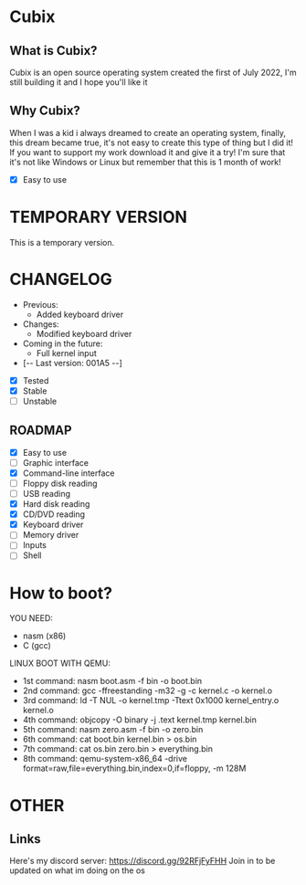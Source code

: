 # Cubix
## What is Cubix?
Cubix is an open source operating system created the first of July 2022, I'm still building it and I hope you'll like it

## Why Cubix?
When I was a kid i always dreamed to create an operating system, finally, this dream became true, it's not easy to create this type of thing but I did it! If you want to support my work download it and give it a try! I'm sure that it's not like Windows or Linux but remember that this is 1 month of work!
- [x] Easy to use

# TEMPORARY VERSION
This is a temporary version.

# CHANGELOG
- Previous:
  - Added keyboard driver
- Changes:
  - Modified keyboard driver
- Coming in the future:
  - Full kernel input
- [-- Last version: 001A5 --]
- [x] Tested
- [x] Stable
- [ ] Unstable

## ROADMAP
- [x] Easy to use
- [ ] Graphic interface
- [x] Command-line interface
- [ ] Floppy disk reading
- [ ] USB reading
- [x] Hard disk reading
- [x] CD/DVD reading
- [x] Keyboard driver
- [ ] Memory driver
- [ ] Inputs
- [ ] Shell 

# How to boot?
YOU NEED:
 - nasm (x86)
 - C (gcc)

LINUX BOOT WITH QEMU:
- 1st command: nasm boot.asm -f bin -o boot.bin
- 2nd command: gcc -ffreestanding -m32 -g -c kernel.c -o  kernel.o
- 3rd command: ld -T NUL -o kernel.tmp -Ttext 0x1000 kernel_entry.o kernel.o
- 4th command: objcopy -O binary -j .text  kernel.tmp kernel.bin
- 5th command: nasm zero.asm -f bin -o zero.bin
- 6th command: cat boot.bin kernel.bin > os.bin
- 7th command: cat os.bin zero.bin > everything.bin
- 8th command: qemu-system-x86_64 -drive format=raw,file=everything.bin,index=0,if=floppy, -m 128M

# OTHER
## Links
Here's my discord server: https://discord.gg/92RFjFyFHH
Join in to be updated on what im doing on the os
